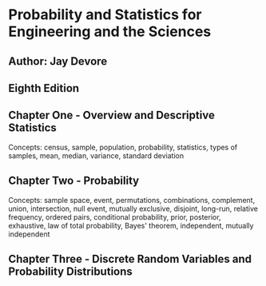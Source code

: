 # Probability and Statistics for Engineering and the Sciences
## Author: Jay Devore 
## Eighth Edition

## Chapter One - Overview and Descriptive Statistics

Concepts: census, sample, population, probability, statistics, types of samples, mean, median, variance, standard deviation

## Chapter Two - Probability

Concepts: sample space, event, permutations, combinations, complement, union, intersection, null event, mutually exclusive, disjoint, long-run, relative frequency, ordered pairs, conditional probability, prior, posterior, exhaustive, law of total probability, Bayes' theorem, independent, mutually independent 

## Chapter Three - Discrete Random Variables and Probability Distributions
